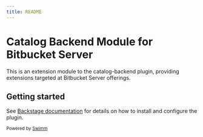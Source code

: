 ```yaml
---
title: README
---
```

# Catalog Backend Module for Bitbucket Server

This is an extension module to the catalog-backend plugin, providing extensions targeted at Bitbucket Server offerings.

## Getting started

See [Backstage documentation](https://backstage.io/docs/integrations/bitbucketServer/discovery) for details on how to install and configure the plugin.

<SwmMeta version="3.0.0"><sup>Powered by [Swimm](https://app.swimm.io/)</sup></SwmMeta>
